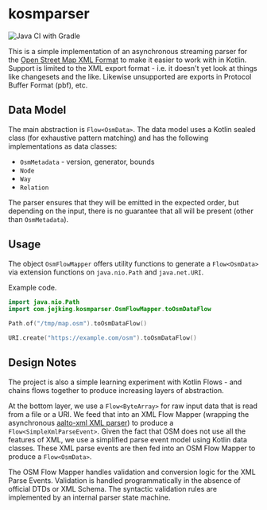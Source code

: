 # kosmparser

![Java CI with Gradle](https://github.com/jejking/kosmparser/workflows/Java%20CI%20with%20Gradle/badge.svg)

This is a simple implementation of an asynchronous streaming parser for the [Open Street Map XML Format](https://wiki.openstreetmap.org/wiki/OSM_XML) to make it easier to work with in Kotlin. Support is limited to the XML export format - i.e. it doesn't yet look at things like changesets and the like. Likewise unsupported are exports in Protocol Buffer Format (pbf), etc.

## Data Model

The main abstraction is `Flow<OsmData>`. The data model uses a Kotlin sealed class (for exhaustive pattern matching) and has the following implementations as data classes:

* `OsmMetadata` - version, generator, bounds
* `Node`
* `Way`
* `Relation`

The parser ensures that they will be emitted in the expected order, but depending on the input, there is no guarantee that all will be present (other than `OsmMetadata`).

## Usage

The object `OsmFlowMapper` offers utility functions to generate a `Flow<OsmData>` via extension functions on `java.nio.Path` and `java.net.URI`.

Example code.

```kotlin
import java.nio.Path
import com.jejking.kosmparser.OsmFlowMapper.toOsmDataFlow

Path.of("/tmp/map.osm").toOsmDataFlow()

URI.create("https://example.com/osm").toOsmDataFlow()
```

## Design Notes

The project is also a simple learning experiment with Kotlin Flows - and chains flows together to produce increasing layers of abstraction.

At the bottom layer, we use a `Flow<ByteArray>` for raw input data that is read from a file or a URI. We feed that into an XML Flow Mapper (wrapping the asynchronous [aalto-xml XML parser](https://github.com/FasterXML/aalto-xml)) to produce a `Flow<SimpleXmlParseEvent>`. Given the fact that OSM does not use all the features of XML, we use a simplified parse event model using Kotlin data classes. These XML parse events are then fed into an OSM Flow Mapper to produce a `Flow<OsmData>`.

The OSM Flow Mapper handles validation and conversion logic for the XML Parse Events. Validation is handled programmatically in the absence of official DTDs or XML Schema. The syntactic validation rules are implemented by an internal parser state machine.